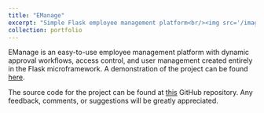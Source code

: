 ```yaml
---
title: "EManage"
excerpt: "Simple Flask employee management platform<br/><img src='/images/emanage.png'>"
collection: portfolio
---
```


EManage is an easy-to-use employee management platform with dynamic approval workflows, access control, and user management created entirely in the Flask microframework. A demonstration of the project can be found [here](https://youtu.be/teg0KuJt37M).

The source code for the project can be found at [this](https://github.com/ParkerTraxler/EManage) GitHub repository. Any feedback, comments, or suggestions will be greatly appreciated.
